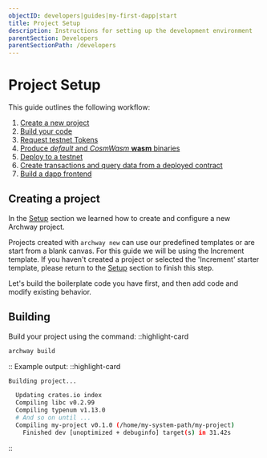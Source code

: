 ```yaml
---
objectID: developers|guides|my-first-dapp|start
title: Project Setup
description: Instructions for setting up the development environment
parentSection: Developers
parentSectionPath: /developers
---
```


# Project Setup

This guide outlines the following workflow:

1. [Create a new project](#creating-a-project)
2. [Build your code](#building)
3. [Request testnet Tokens](../2.faucet.md)
4. [Produce _default_ and _CosmWasm_ **wasm** binaries](./3.wasm.md)
5. [Deploy to a testnet](./4.deploy.md)
6. [Create transactions and query data from a deployed contract](./5.interact.md)
7. [Build a dapp frontend](./6.dapp.md)

## Creating a project

In the [Setup](../../1.getting-started/2.setup.md) section we learned how to create and configure a new Archway project.

Projects created with `archway new` can use our predefined templates or are start from a blank canvas. For this guide we will be using the Increment template. If you haven't created a project or selected the 'Increment' starter template, please return to the [Setup](../../1.getting-started/2.setup.md) section to finish this step.

Let's build the boilerplate code you have first, and then add code and modify existing behavior. 

## Building

Build your project using the command:
::highlight-card

```bash
archway build
```

::
Example output:
::highlight-card

```bash
Building project...

  Updating crates.io index
  Compiling libc v0.2.99
  Compiling typenum v1.13.0
  # And so on until ...
  Compiling my-project v0.1.0 (/home/my-system-path/my-project)
    Finished dev [unoptimized + debuginfo] target(s) in 31.42s
```

::
